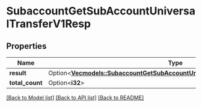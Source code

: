 # SubaccountGetSubAccountUniversalTransferV1Resp

## Properties

Name | Type | Description | Notes
------------ | ------------- | ------------- | -------------
**result** | Option<[**Vec<models::SubaccountGetSubAccountUniversalTransferV1RespResultInner>**](SubaccountGetSubAccountUniversalTransferV1Resp_result_inner.md)> |  | [optional]
**total_count** | Option<**i32**> |  | [optional]

[[Back to Model list]](../README.md#documentation-for-models) [[Back to API list]](../README.md#documentation-for-api-endpoints) [[Back to README]](../README.md)


